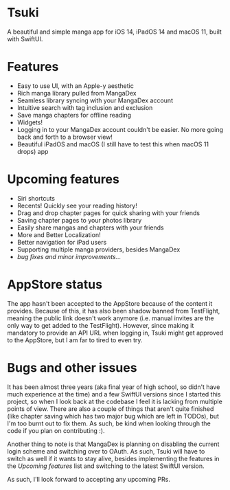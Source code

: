 # Tsuki
A beautiful and simple manga app for iOS 14, iPadOS 14 and macOS 11, built with SwiftUI.

# Features
- Easy to use UI, with an Apple-y aesthetic
- Rich manga library pulled from MangaDex
- Seamless library syncing with your MangaDex account
- Intuitive search with tag inclusion and exclusion
- Save manga chapters for offline reading
- Widgets!
- Logging in to your MangaDex account couldn't be easier. No more going back and forth to a browser view!
- Beautiful iPadOS and macOS (I still have to test this when macOS 11 drops) app

# Upcoming features
- Siri shortcuts
- Recents! Quickly see your reading history!
- Drag and drop chapter pages for quick sharing with your friends
- Saving chapter pages to your photos library
- Easily share mangas and chapters with your friends
- More and Better Localization!
- Better navigation for iPad users
- Supporting multiple manga providers, besides MangaDex
- *bug fixes and minor improvements...*

# AppStore status
  The app hasn't been accepted to the AppStore because of the content it provides. Because of this, it has also been shadow banned from TestFlight, meaning the public link doesn't work anymore (i.e. manual invites are the only way to get added to the TestFlight). However, since making it mandatory to provide an API URL when logging in, Tsuki might get approved to the AppStore, but I am far to tired to even try.

# Bugs and other issues
It has been almost three years (aka final year of high school, so didn't have much experience at the time) and a few SwiftUI versions since I started this project, so when I look back at the codebase I feel it is lacking from multiple points of view. There are also a couple of things that aren't quite finished (like chapter saving which has two major bug which are left in TODOs), but I'm too burnt out to fix them. As such, be kind when looking through the code if you plan on contributing :).

Another thing to note is that MangaDex is planning on disabling the current login scheme and switching over to OAuth. As such, Tsuki will have to switch as well if it wants to stay alive, besides implementing the features in the *Upcoming features* list and switching to the latest SwiftUI version.

As such, I'll look forward to accepting any upcoming PRs.

